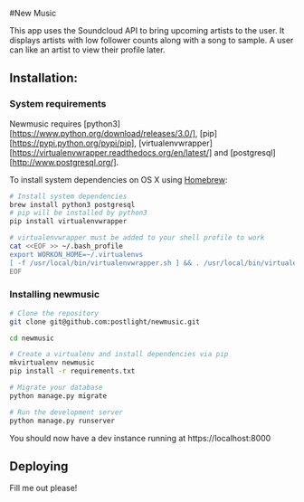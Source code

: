 #New Music

This app uses the Soundcloud API to bring upcoming artists to the user. It displays artists with low follower counts along with a song to sample. A user can like an artist to view their profile later.

## Installation:

### System requirements
Newmusic requires [python3][https://www.python.org/download/releases/3.0/], [pip][https://pypi.python.org/pypi/pip], [virtualenvwrapper][https://virtualenvwrapper.readthedocs.org/en/latest/] and [postgresql][http://www.postgresql.org/].


To install system dependencies on OS X using [Homebrew](http://brew.sh/):

```bash
# Install system dependencies
brew install python3 postgresql
# pip will be installed by python3
pip install virtualenvwrapper

# virtualenvwrapper must be added to your shell profile to work
cat <<EOF >> ~/.bash_profile
export WORKON_HOME=~/.virtualenvs
[ -f /usr/local/bin/virtualenvwrapper.sh ] && . /usr/local/bin/virtualenvwrapper.sh
EOF
```

### Installing newmusic

```bash
# Clone the repository
git clone git@github.com:postlight/newmusic.git

cd newmusic

# Create a virtualenv and install dependencies via pip
mkvirtualenv newmusic
pip install -r requirements.txt

# Migrate your database
python manage.py migrate

# Run the development server
python manage.py runserver
```

You should now have a dev instance running at https://localhost:8000


## Deploying

Fill me out please!
